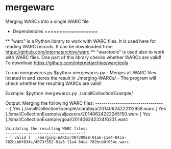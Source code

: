 mergewarc
=========

Merging WARCs into a single WARC file


* Dependencies
==================

** "warc" is a Python library to work with WARC files. It is used here for reading WARC records.
       It can be downloaded from https://github.com/internetarchive/warc
** "warctools" is used also to work with WARC files. One part of this library checks whether WARCs are valid!
       To download https://github.com/internetarchive/warctools

To run mergewarcs.py
	$python mergewarcs.py <WARCs-path>
        - Merges all WARC files located in <WARCs-path> and stores the result in ./merging-WARCs/
        - The program will check whether the resulting WARCs are valid!
		
Eaxmple:
	$python mergewarcs.py ./smallCollectionExample/

Output:
	Merging the following WARC files: 
	----------------------------------: 
	[ Yes ]./smallCollectionExample/alarabiya/20140624222112958.warc
	[ Yes ]./smallCollectionExample/aljazeera/20140624222245150.warc
	[ Yes ]./smallCollectionExample/goal/20140624222416231.warc
	
	Validating the resulting WARC files: 
	----------------------------------: 
	- [ valid ]  ./merging-WARCs/40739088-01a6-11e4-84ca-782bcb0f034c/4073f352-01a6-11e4-84ca-782bcb0f034c.warc